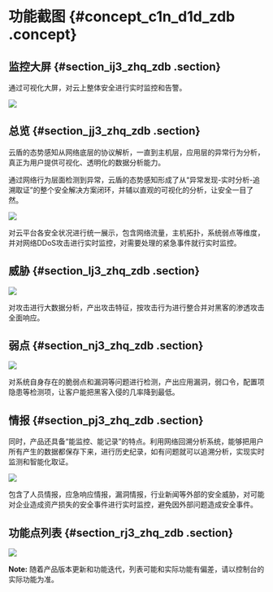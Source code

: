 # 功能截图 {#concept_c1n_d1d_zdb .concept}

## 监控大屏 {#section_ij3_zhq_zdb .section}

通过可视化大屏，对云上整体安全进行实时监控和告警。

![](http://static-aliyun-doc.oss-cn-hangzhou.aliyuncs.com/assets/img/13670/5132_zh-CN.png)

## 总览 {#section_jj3_zhq_zdb .section}

云盾的态势感知从网络底层的协议解析，一直到主机层，应用层的异常行为分析，真正为用户提供可视化、透明化的数据分析能力。

通过网络行为层面检测到异常，云盾的态势感知形成了从“异常发现-实时分析-追溯取证”的整个安全解决方案闭环，并辅以直观的可视化的分析，让安全一目了然。

![](http://static-aliyun-doc.oss-cn-hangzhou.aliyuncs.com/assets/img/13670/5133_zh-CN.png)

对云平台各安全状况进行统一展示，包含网络流量，主机拓扑，系统弱点等维度，并对网络DDoS攻击进行实时监控，对需要处理的紧急事件就行实时监控。

## 威胁 {#section_lj3_zhq_zdb .section}

![](http://static-aliyun-doc.oss-cn-hangzhou.aliyuncs.com/assets/img/13670/5134_zh-CN.png)

对攻击进行大数据分析，产出攻击特征，按攻击行为进行整合并对黑客的渗透攻击全面响应。

## 弱点 {#section_nj3_zhq_zdb .section}

![](http://static-aliyun-doc.oss-cn-hangzhou.aliyuncs.com/assets/img/13670/5135_zh-CN.png)

对系统自身存在的脆弱点和漏洞等问题进行检测，产出应用漏洞，弱口令，配置项隐患等检测项，让客户能把黑客入侵的几率降到最低。

## 情报 {#section_pj3_zhq_zdb .section}

同时，产品还具备“能监控、能记录”的特点。利用网络回溯分析系统，能够把用户所有产生的数据都保存下来，进行历史纪录，如有问题就可以追溯分析，实现实时监测和智能化取证。

![](http://static-aliyun-doc.oss-cn-hangzhou.aliyuncs.com/assets/img/13670/5136_zh-CN.png)

包含了人员情报，应急响应情报，漏洞情报，行业新闻等外部的安全威胁，对可能对企业造成资产损失的安全事件进行实时监控，避免因外部问题造成安全事件。

## 功能点列表 {#section_rj3_zhq_zdb .section}

![](http://static-aliyun-doc.oss-cn-hangzhou.aliyuncs.com/assets/img/13670/5137_zh-CN.png)

**Note:** 随着产品版本更新和功能迭代，列表可能和实际功能有偏差，请以控制台的实际功能为准。

